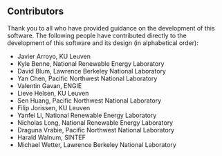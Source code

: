 ## Contributors

Thank you to all who have provided guidance on the development of this software.  The following people have contributed directly to the development of this software and its design (in alphabetical order):

- Javier Arroyo, KU Leuven
- Kyle Benne, National Renewable Energy Laboratory
- David Blum, Lawrence Berkeley National Laboratory
- Yan Chen, Pacific Northwest National Laboratory
- Valentin Gavan, ENGIE
- Lieve Helsen, KU Leuven
- Sen Huang, Pacific Northwest National Laboratory
- Filip Jorissen, KU Leuven
- Yanfei Li, National Renewable Energy Laboratory
- Nicholas Long, National Renewable Energy Laboratory
- Draguna Vrabie, Pacific Northwest National Laboratory
- Harald Walnum, SINTEF
- Michael Wetter, Lawrence Berkeley National Laboratory
